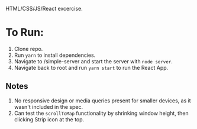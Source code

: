 HTML/CSS/JS/React excercise.

# To Run:
1) Clone repo.
2) Run `yarn` to install dependencies. 
3) Navigate to /simple-server and start the server with `node server`.
4) Navigate back to root and run `yarn start` to run the React App.

## Notes
1) No responsive design or media queries present for smaller devices, as it wasn't included in the spec.
2) Can test the `scrollToMap` functionality by shrinking window height, then clicking Strip icon at the top.